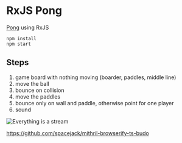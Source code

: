 # RxJS Pong

[Pong](https://de.wikipedia.org/wiki/Pong) using RxJS

```
npm install
npm start
```

## Steps
1. game board with nothing moving (boarder, paddles, middle line)
2. move the ball
3. bounce on collision
4. move the paddles
5. bounce only on wall and paddle, otherwise point for one player
6. sound

![Everything is a stream](https://camo.githubusercontent.com/e581baffb3db3e4f749350326af32de8d5ba4363/687474703a2f2f692e696d6775722e636f6d2f4149696d5138432e6a7067)


https://github.com/spacejack/mithril-browserify-ts-budo
